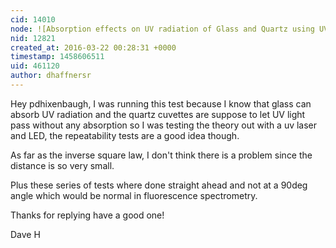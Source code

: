 ```yaml
---
cid: 14010
node: ![Absorption effects on UV radiation of Glass and Quartz using UV LED and UV laser](../notes/dhaffnersr/03-09-2016/absorption-effects-on-uv-radiation-of-glass-and-quartz-using-uv-led-and-uv-laser)
nid: 12821
created_at: 2016-03-22 00:28:31 +0000
timestamp: 1458606511
uid: 461120
author: dhaffnersr
---
```


Hey  pdhixenbaugh, I was running this test because I know that glass can absorb UV radiation and the quartz cuvettes are suppose to let UV light pass without any absorption so I was testing the theory out with a uv laser and LED, the repeatability tests are a good idea though.

As far as the inverse square law, I don't think there is a problem since the distance is so very small.

Plus these series of tests where done straight ahead and not at a 90deg angle which would be normal in fluorescence spectrometry.

Thanks for replying have a good one!

Dave H